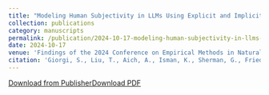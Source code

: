 ```yaml
---
title: "Modeling Human Subjectivity in LLMs Using Explicit and Implicit Personas"
collection: publications
category: manuscripts
permalink: /publication/2024-10-17-modeling-human-subjectivity-in-llms-using-explicit-and-implicit-personas.md
date: 2024-10-17
venue: 'Findings of the 2024 Conference on Empirical Methods in Natural Language Processing'
citation: 'Giorgi, S., Liu, T., Aich, A., Isman, K., Sherman, G., Fried, Z., Sedoc, J., Ungar, L., Curtis, B. (2024). &quot;Modeling Human Subjectivity in LLMs Using Explicit and Implicit Human Factors in Personas&quot; <i>Findings of 2024 EMNLP</i>.'
---
```

[Download from Publisher](https://aclanthology.org/2024.findings-emnlp.420/)[Download PDF](/files/publications/giorgi2024modeling.pdf)
